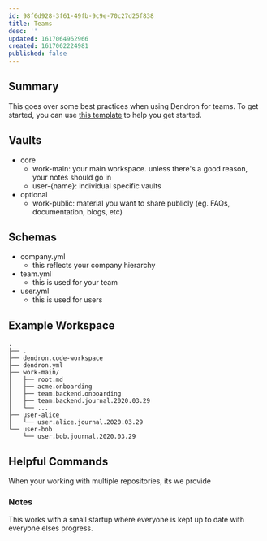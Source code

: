 ```yaml
---
id: 98f6d928-3f61-49fb-9c9e-70c27d25f838
title: Teams
desc: ''
updated: 1617064962966
created: 1617062224981
published: false
---
```


## Summary

This goes over some best practices when using Dendron for teams. To get started, you can use [this template](TODO) to help you get started.

## Vaults

- core
  - work-main: your main workspace. unless there's a good reason, your notes should go in
  - user-{name}: individual specific vaults
- optional
  - work-public: material you want to share publicly (eg. FAQs, documentation, blogs, etc)

## Schemas
- company.yml
    - this reflects your company hierarchy 
- team.yml
    - this is used for your team
- user.yml
    - this is used for users

## Example Workspace

```
.
├── .
├── dendron.code-workspace
├── dendron.yml
├── work-main/
│   ├── root.md
│   ├── acme.onboarding
│   ├── team.backend.onboarding
│   ├── team.backend.journal.2020.03.29
│   └── ...
├── user-alice
│   └── user.alice.journal.2020.03.29
└── user-bob
    └── user.bob.journal.2020.03.29
```

## Helpful Commands

When your working with multiple repositories, its we provide 

### Notes

This works with a small startup where everyone is kept up to date with everyone elses progress. 
